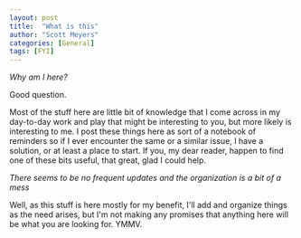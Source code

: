 ```yaml
---
layout: post
title:  "What is this"
author: "Scott Meyers"
categories: [General]
tags: [FYI]
---
```


*Why am I here?*

Good question.

Most of the stuff here are little bit of knowledge that I come across in my day-to-day work and play that might be interesting to you, but more likely is interesting to me. I post these things here as sort of a notebook of reminders so if I ever encounter the same or a similar issue, I have a solution, or at least a place to start. If you, my dear reader, happen to find one of these bits useful, that great, glad I could help.

*There seems to be no frequent updates and the organization is a bit of a mess*

Well, as this stuff is here mostly for my benefit, I'll add and organize things as the need arises, but I'm not making any promises that anything here will be what you are looking for. YMMV.
